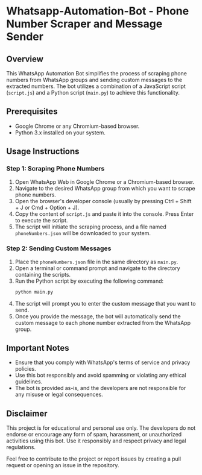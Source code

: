 # Whatsapp-Automation-Bot - Phone Number Scraper and Message Sender

## Overview

This WhatsApp Automation Bot simplifies the process of scraping phone numbers from WhatsApp groups and sending custom messages to the extracted numbers. The bot utilizes a combination of a JavaScript script (`script.js`) and a Python script (`main.py`) to achieve this functionality.

## Prerequisites

- Google Chrome or any Chromium-based browser.
- Python 3.x installed on your system.

## Usage Instructions

### Step 1: Scraping Phone Numbers

1. Open WhatsApp Web in Google Chrome or a Chromium-based browser.
2. Navigate to the desired WhatsApp group from which you want to scrape phone numbers.
3. Open the browser's developer console (usually by pressing Ctrl + Shift + J or Cmd + Option + J).
4. Copy the content of `script.js` and paste it into the console. Press Enter to execute the script.
5. The script will initiate the scraping process, and a file named `phoneNumbers.json` will be downloaded to your system.

### Step 2: Sending Custom Messages

1. Place the `phoneNumbers.json` file in the same directory as `main.py`.
2. Open a terminal or command prompt and navigate to the directory containing the scripts.
3. Run the Python script by executing the following command:
   ```bash
   python main.py
   ```
4. The script will prompt you to enter the custom message that you want to send.
5. Once you provide the message, the bot will automatically send the custom message to each phone number extracted from the WhatsApp group.

## Important Notes

- Ensure that you comply with WhatsApp's terms of service and privacy policies.
- Use this bot responsibly and avoid spamming or violating any ethical guidelines.
- The bot is provided as-is, and the developers are not responsible for any misuse or legal consequences.

## Disclaimer

This project is for educational and personal use only. The developers do not endorse or encourage any form of spam, harassment, or unauthorized activities using this bot. Use it responsibly and respect privacy and legal regulations.

Feel free to contribute to the project or report issues by creating a pull request or opening an issue in the repository.
